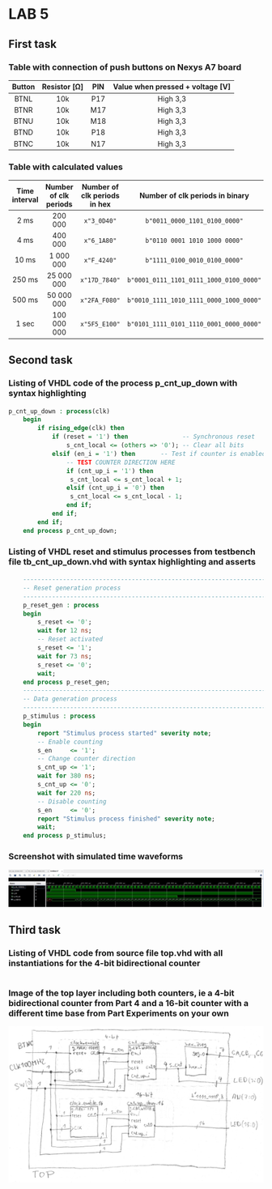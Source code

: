 # LAB 5

## First task

### Table with connection of push buttons on Nexys A7 board

| **Button** | **Resistor [Ω]** | **PIN** | **Value when pressed + voltage [V]** | 
| :-: | :-: | :-: | :-: |
| BTNL | 10k | P17 | High 3,3 |
| BTNR | 10k | M17 | High 3,3 |
| BTNU | 10k | M18 | High 3,3 |
| BTND | 10k | P18 | High 3,3 | 
| BTNC | 10k | N17 | High 3,3 |

### Table with calculated values

| **Time interval** | **Number of clk periods** | **Number of clk periods in hex** | **Number of clk periods in binary** |
| :-: | :-: | :-: | :-: |
| 2&nbsp;ms | 200 000 | `x"3_0D40"` | `b"0011_0000_1101_0100_0000"` |
| 4&nbsp;ms | 400 000 | `x"6_1A80"` | `b"0110 0001 1010 1000 0000"` |
| 10&nbsp;ms | 1 000 000 | `x"F_4240"` | `b"1111_0100_0010_0100_0000"` |
| 250&nbsp;ms | 25 000 000 | `x"17D_7840"` | `b"0001_0111_1101_0111_1000_0100_0000"` |
| 500&nbsp;ms | 50 000 000 | `x"2FA_F080"` | `b"0010_1111_1010_1111_0000_1000_0000"` |
| 1&nbsp;sec | 100 000 000 | `x"5F5_E100"` | `b"0101_1111_0101_1110_0001_0000_0000"` |

## Second task

### Listing of VHDL code of the process p_cnt_up_down with syntax highlighting

```vhdl
p_cnt_up_down : process(clk)
    begin
        if rising_edge(clk) then
            if (reset = '1') then               -- Synchronous reset
                s_cnt_local <= (others => '0'); -- Clear all bits
            elsif (en_i = '1') then       -- Test if counter is enabled
                -- TEST COUNTER DIRECTION HERE
                if (cnt_up_i = '1') then
                 s_cnt_local <= s_cnt_local + 1;
                elsif (cnt_up_i = '0') then
                 s_cnt_local <= s_cnt_local - 1;
                end if;
            end if;
        end if;
    end process p_cnt_up_down;
```

### Listing of VHDL reset and stimulus processes from testbench file tb_cnt_up_down.vhd with syntax highlighting and asserts

```vhdl
    --------------------------------------------------------------------
    -- Reset generation process
    --------------------------------------------------------------------
    p_reset_gen : process
    begin
        s_reset <= '0';
        wait for 12 ns;
        -- Reset activated
        s_reset <= '1';
        wait for 73 ns;
        s_reset <= '0';
        wait;
    end process p_reset_gen;
    --------------------------------------------------------------------
    -- Data generation process
    --------------------------------------------------------------------
    p_stimulus : process
    begin
        report "Stimulus process started" severity note;
        -- Enable counting
        s_en     <= '1';
        -- Change counter direction
        s_cnt_up <= '1';
        wait for 380 ns;
        s_cnt_up <= '0';
        wait for 220 ns;
        -- Disable counting
        s_en     <= '0';
        report "Stimulus process finished" severity note;
        wait;
    end process p_stimulus;
```

### Screenshot with simulated time waveforms

![simulated time waveforms](Images/waveforms1.JPG)

## Third task

### Listing of VHDL code from source file top.vhd with all instantiations for the 4-bit bidirectional counter

```vhdl

```

### Image of the top layer including both counters, ie a 4-bit bidirectional counter from Part 4 and a 16-bit counter with a different time base from Part Experiments on your own

![simulated time waveforms](Images/schema.JPG)
